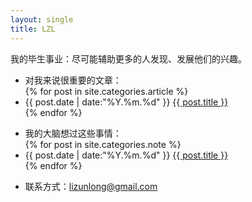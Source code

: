 ```yaml
---
layout: single
title: LZL
---
```


我的毕生事业：尽可能辅助更多的人发现、发展他们的兴趣。

<ul class="articles">
  <li>对我来说很重要的文章：</li>
  {% for post in site.categories.article %}
    <li><span class="date">{{ post.date | date:"%Y.%m.%d" }}</span> <a href="{{ post.url }}">{{ post.title }}</a></li>
  {% endfor %}
</ul>

<ul class="notes">
  <li>我的大脑想过这些事情：</li>
  {% for post in site.categories.note %}
    <li><span class="date">{{ post.date | date:"%Y.%m.%d" }}</span> <a href="{{ post.url }}">{{ post.title }}</a></li>
  {% endfor %}
</ul>

- 联系方式：<lizunlong@gmail.com>
